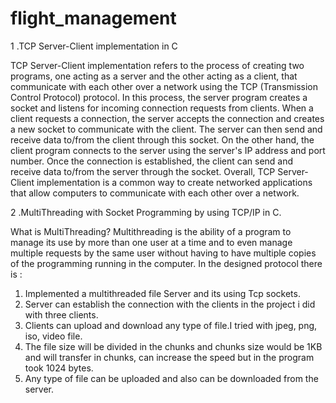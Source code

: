 # flight_management

1 .TCP Server-Client implementation in C

TCP Server-Client implementation refers to the process of creating two programs, one acting as a server and the other acting as a client, that communicate with each other over a network using the TCP (Transmission Control Protocol) protocol.
In this process, the server program creates a socket and listens for incoming connection requests from clients. When a client requests a connection, the server accepts the connection and creates a new socket to communicate with the client. The server can then send and receive data to/from the client through this socket.
On the other hand, the client program connects to the server using the server's IP address and port number. Once the connection is established, the client can send and receive data to/from the server through the socket.
Overall, TCP Server-Client implementation is a common way to create networked applications that allow computers to communicate with each other over a network.

2 .MultiThreading with Socket Programming by using TCP/IP in C.

What is MultiThreading?
Multithreading is the ability of a program to manage its use by more than one user at 
a time and to even manage multiple requests by the same user without having to 
have multiple copies of the programming running in the computer.
In the designed protocol there is :
1. Implemented a multithreaded file Server and its using Tcp sockets.
2. Server can establish the connection with the clients in the project i did with 
three clients.
3. Clients can upload and download any type of file.I tried with jpeg, png, iso, 
video file.
4. The file size will be divided in the chunks and chunks size would be 1KB and 
will transfer in chunks, can increase the speed but in the program took 1024 
bytes.
5. Any type of file can be uploaded and also can be downloaded from the server.
